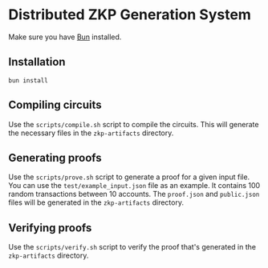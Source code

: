 # Distributed ZKP Generation System

Make sure you have [Bun](https://bun.sh) installed.

## Installation

```
bun install
```

## Compiling circuits

Use the `scripts/compile.sh` script to compile the circuits. This will generate the necessary files in the `zkp-artifacts` directory.

## Generating proofs

Use the `scripts/prove.sh` script to generate a proof for a given input file. You can use the `test/example_input.json` file as an example. It contains 100 random transactions between 10 accounts. The `proof.json` and `public.json` files will be generated in the `zkp-artifacts` directory.

## Verifying proofs

Use the `scripts/verify.sh` script to verify the proof that's generated in the `zkp-artifacts` directory.
